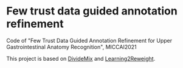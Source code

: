 # Few trust data guided annotation refinement
Code of "Few Trust Data Guided Annotation Refinement for Upper Gastrointestinal Anatomy Recognition", MICCAI2021

This project is based on [DivideMix](https://arxiv.org/abs/2002.07394) and [Learning2Reweight](https://arxiv.org/abs/1803.09050).

